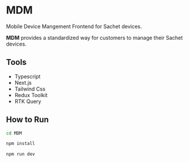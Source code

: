 # MDM

Mobile Device Mangement Frontend for Sachet devices.

**MDM** provides a standardized way for customers to manage their Sachet devices. 

## Tools
- Typescript
- Next.js
- Tailwind Css
- Redux Toolkit
- RTK Query


## How to Run
```bash
cd MDM
```
```bash
npm install
```
```bash
npm run dev
```
